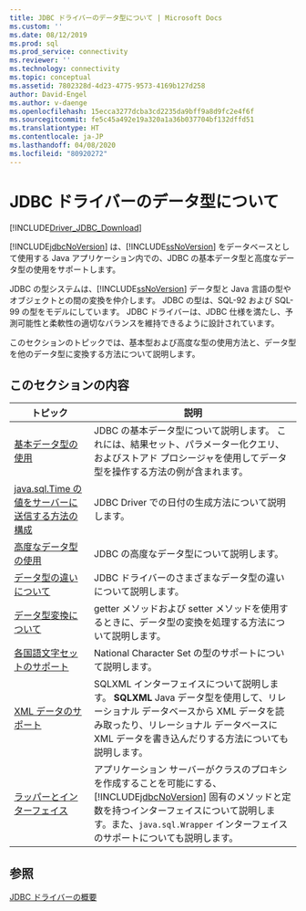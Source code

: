 ```yaml
---
title: JDBC ドライバーのデータ型について | Microsoft Docs
ms.custom: ''
ms.date: 08/12/2019
ms.prod: sql
ms.prod_service: connectivity
ms.reviewer: ''
ms.technology: connectivity
ms.topic: conceptual
ms.assetid: 7802328d-4d23-4775-9573-4169b127d258
author: David-Engel
ms.author: v-daenge
ms.openlocfilehash: 15ecca3277dcba3cd2235da9bff9a8d9fc2e4f6f
ms.sourcegitcommit: fe5c45a492e19a320a1a36b037704bf132dffd51
ms.translationtype: HT
ms.contentlocale: ja-JP
ms.lasthandoff: 04/08/2020
ms.locfileid: "80920272"
---
```

# <a name="understanding-the-jdbc-driver-data-types"></a>JDBC ドライバーのデータ型について

[!INCLUDE[Driver_JDBC_Download](../../includes/driver_jdbc_download.md)]

[!INCLUDE[jdbcNoVersion](../../includes/jdbcnoversion_md.md)] は、[!INCLUDE[ssNoVersion](../../includes/ssnoversion-md.md)] をデータベースとして使用する Java アプリケーション内での、JDBC の基本データ型と高度なデータ型の使用をサポートします。  
  
JDBC の型システムは、[!INCLUDE[ssNoVersion](../../includes/ssnoversion-md.md)] データ型と Java 言語の型やオブジェクトとの間の変換を仲介します。 JDBC の型は、SQL-92 および SQL-99 の型をモデルにしています。 JDBC ドライバーは、JDBC 仕様を満たし、予測可能性と柔軟性の適切なバランスを維持できるように設計されています。  
  
このセクションのトピックでは、基本型および高度な型の使用方法と、データ型を他のデータ型に変換する方法について説明します。  
  
## <a name="in-this-section"></a>このセクションの内容  
  
| トピック                                                                                                                                            | 説明                                                                                                                                                                                                                                                          |
| ------------------------------------------------------------------------------------------------------------------------------------------------ | -------------------------------------------------------------------------------------------------------------------------------------------------------------------------------------------------------------------------------------------------------------------- |
| [基本データ型の使用](../../connect/jdbc/using-basic-data-types.md)                                                                           | JDBC の基本データ型について説明します。 これには、結果セット、パラメーター化クエリ、およびストアド プロシージャを使用してデータ型を操作する方法の例が含まれます。                                                                                                        |
| [java.sql.Time の値をサーバーに送信する方法の構成](../../connect/jdbc/configuring-how-java-sql-time-values-are-sent-to-the-server.md) | JDBC Driver での日付の生成方法について説明します。                                                                                                                                                                                                                       |
| [高度なデータ型の使用](../../connect/jdbc/using-advanced-data-types.md)                                                                     | JDBC の高度なデータ型について説明します。                                                                                                                                                                                                                              |
| [データ型の違いについて](../../connect/jdbc/understanding-data-type-differences.md)                                                 | JDBC ドライバーのさまざまなデータ型の違いについて説明します。                                                                                                                                                                                                    |
| [データ型変換について](../../connect/jdbc/understanding-data-type-conversions.md)                                                 | getter メソッドおよび setter メソッドを使用するときに、データ型の変換を処理する方法について説明します。                                                                                                                                                                                  |
| [各国語文字セットのサポート](../../connect/jdbc/national-character-set-support.md)                                                           | National Character Set の型のサポートについて説明します。                                                                                                                                                                                                          |
| [XML データのサポート](../../connect/jdbc/supporting-xml-data.md)                                                                                 | SQLXML インターフェイスについて説明します。 **SQLXML** Java データ型を使用して、リレーショナル データベースから XML データを読み取ったり、リレーショナル データベースに XML データを書き込んだりする方法についても説明します。                                                                                                             |
| [ラッパーとインターフェイス](../../connect/jdbc/wrappers-and-interfaces.md)                                                                         | アプリケーション サーバーがクラスのプロキシを作成することを可能にする、[!INCLUDE[jdbcNoVersion](../../includes/jdbcnoversion_md.md)] 固有のメソッドと定数を持つインターフェイスについて説明します。また、`java.sql.Wrapper` インターフェイスのサポートについても説明します。 |
  
## <a name="see-also"></a>参照

[JDBC ドライバーの概要](../../connect/jdbc/overview-of-the-jdbc-driver.md)  
